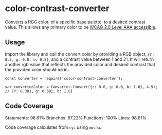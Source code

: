 # color-contrast-converter
Converts a RGG color, of a specific base palette, to a desired contrast value. This allows any primary color to be [WCAG 2.0 Level AAA accessible](https://www.w3.org/TR/WCAG20/#visual-audio-contrast7).

## Usage

Import the library and call the convert color by providing a RGB object, `{r: 0.5, g: 0.0, b: 0.5}`, and a contrast value between 1 and 21. It will return another rgb value that reflects the provided color and desired contrast that the provided color should be in. 

```
const Converter = require('color-contrast-converter');

var convertedColor = Converter.Convert({r: 0.0, g: 0.0, b: 1.0}, 4.5); // {r: 0.381, g: 0.381, b: 1.0}
```

## Code Coverage

Statements: 98.61% 
Branches:   97.22%
Functions:  100%
Lines:      98.61%

Code coverage calculates from `nyc` using `mocha`.